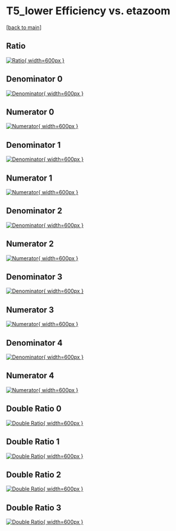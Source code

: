 # T5_lower Efficiency vs. etazoom

[[back to main](./)]



## Ratio

[![Ratio](../mtv/var/T5_lower_vtr_0_-1_eff_etazoom.png){ width=600px }](../mtv/var/T5_lower_vtr_0_-1_eff_etazoom.pdf)

## Denominator 0

[![Denominator](../mtv/den/T5_lower_vtr_0_-1_eff_etazoom_den0.png){ width=600px }](../mtv/den/T5_lower_vtr_0_-1_eff_etazoom_den0.pdf)

## Numerator 0

[![Numerator](../mtv/num/T5_lower_vtr_0_-1_eff_etazoom_num0.png){ width=600px }](../mtv/num/T5_lower_vtr_0_-1_eff_etazoom_num0.pdf)

## Denominator 1

[![Denominator](../mtv/den/T5_lower_vtr_0_-1_eff_etazoom_den1.png){ width=600px }](../mtv/den/T5_lower_vtr_0_-1_eff_etazoom_den1.pdf)

## Numerator 1

[![Numerator](../mtv/num/T5_lower_vtr_0_-1_eff_etazoom_num1.png){ width=600px }](../mtv/num/T5_lower_vtr_0_-1_eff_etazoom_num1.pdf)

## Denominator 2

[![Denominator](../mtv/den/T5_lower_vtr_0_-1_eff_etazoom_den2.png){ width=600px }](../mtv/den/T5_lower_vtr_0_-1_eff_etazoom_den2.pdf)

## Numerator 2

[![Numerator](../mtv/num/T5_lower_vtr_0_-1_eff_etazoom_num2.png){ width=600px }](../mtv/num/T5_lower_vtr_0_-1_eff_etazoom_num2.pdf)

## Denominator 3

[![Denominator](../mtv/den/T5_lower_vtr_0_-1_eff_etazoom_den3.png){ width=600px }](../mtv/den/T5_lower_vtr_0_-1_eff_etazoom_den3.pdf)

## Numerator 3

[![Numerator](../mtv/num/T5_lower_vtr_0_-1_eff_etazoom_num3.png){ width=600px }](../mtv/num/T5_lower_vtr_0_-1_eff_etazoom_num3.pdf)

## Denominator 4

[![Denominator](../mtv/den/T5_lower_vtr_0_-1_eff_etazoom_den4.png){ width=600px }](../mtv/den/T5_lower_vtr_0_-1_eff_etazoom_den4.pdf)

## Numerator 4

[![Numerator](../mtv/num/T5_lower_vtr_0_-1_eff_etazoom_num4.png){ width=600px }](../mtv/num/T5_lower_vtr_0_-1_eff_etazoom_num4.pdf)

## Double Ratio 0

[![Double Ratio](../mtv/ratio/T5_lower_vtr_0_-1_eff_etazoom_ratio0.png){ width=600px }](../mtv/ratio/T5_lower_vtr_0_-1_eff_etazoom_ratio0.pdf)

## Double Ratio 1

[![Double Ratio](../mtv/ratio/T5_lower_vtr_0_-1_eff_etazoom_ratio1.png){ width=600px }](../mtv/ratio/T5_lower_vtr_0_-1_eff_etazoom_ratio1.pdf)

## Double Ratio 2

[![Double Ratio](../mtv/ratio/T5_lower_vtr_0_-1_eff_etazoom_ratio2.png){ width=600px }](../mtv/ratio/T5_lower_vtr_0_-1_eff_etazoom_ratio2.pdf)

## Double Ratio 3

[![Double Ratio](../mtv/ratio/T5_lower_vtr_0_-1_eff_etazoom_ratio3.png){ width=600px }](../mtv/ratio/T5_lower_vtr_0_-1_eff_etazoom_ratio3.pdf)

